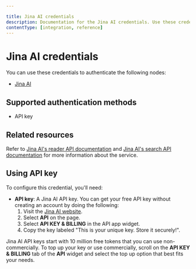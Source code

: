 ```yaml
---

title: Jina AI credentials
description: Documentation for the Jina AI credentials. Use these credentials to authenticate Jina AI in n8n, a workflow automation platform.
contentType: [integration, reference]
---
```


# Jina AI credentials

You can use these credentials to authenticate the following nodes:

* [Jina AI](/integrations/builtin/app-nodes/n8n-nodes-base.jinaai.md)

## Supported authentication methods

* API key

## Related resources

Refer to [Jina AI's reader API documentation](https://r.jina.ai/docs) and [Jina AI's search API documentation](https://s.jina.ai/docs) for more information about the service.

## Using API key

To configure this credential, you'll need:

* **API key**: A Jina AI API key. You can get your free API key without creating an account by doing the following:
	1. Visit the [Jina AI website](https://jina.ai/).
	2. Select **API** on the page.
	3. Select **API KEY & BILLING** in the API app widget.
	4. Copy the key labeled "This is your unique key. Store it securely!".

Jina AI API keys start with 10 million free tokens that you can use non-commercially. To top up your key or use commercially, scroll on the **API KEY & BILLING** tab of the **API** widget and select the top up option that best fits your needs.

